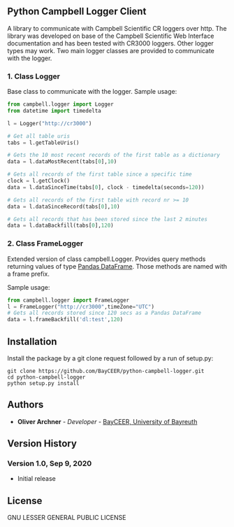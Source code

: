 ## Python Campbell Logger Client

A library to communicate with Campbell Scientific CR loggers over http. The library was developed on base of the Campbell Scientific Web Interface documentation and has been tested with CR3000 loggers. Other logger types may work. Two main logger classes are provided to communicate with the logger.

### 1. Class Logger
Base class to communicate with the logger. Sample usage:
```python
from campbell.logger import Logger
from datetime import timedelta

l = Logger("http://cr3000")

# Get all table uris
tabs = l.getTableUris()

# Gets the 10 most recent records of the first table as a dictionary
data = l.dataMostRecent(tabs[0],10)

# Gets all records of the first table since a specific time  
clock = l.getClock()
data = l.dataSinceTime(tabs[0], clock - timedelta(seconds=120))

# Gets all records of the first table with record nr >= 10
data = l.dataSinceRecord(tabs[0],10)

# Gets all records that has been stored since the last 2 minutes 
data = l.dataBackfill(tabs[0],120)
```

### 2. Class FrameLogger
Extended version of class campbell.Logger. Provides query methods returning values of  type [Pandas DataFrame](https://pandas.pydata.org/docs/reference/frame.html). Those methods are named with a frame prefix.

Sample usage:
```python
from campbell.logger import FrameLogger
l = FrameLogger("http://cr3000",timeZone="UTC")
# Gets all records stored since 120 secs as a Pandas DataFrame
data = l.frameBackfill('dl:test',120)
```

## Installation 
Install the package by a git clone request followed by a run of setup.py:
``` 
git clone https://github.com/BayCEER/python-campbell-logger.git
cd python-campbell-logger
python setup.py install
```

## Authors 
* **Oliver Archner** - *Developer* - [BayCEER, University of Bayreuth](https://www.bayceer.uni-bayreuth.de)

## Version History 

### Version 1.0, Sep 9, 2020
- Initial release 

## License
GNU LESSER GENERAL PUBLIC LICENSE
